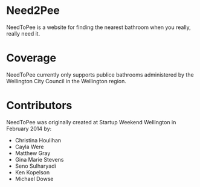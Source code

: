 Need2Pee
==================

NeedToPee is a website for finding the nearest bathroom when you really, really need it.


Coverage
==================

NeedToPee currently only supports publice bathrooms administered by the Wellington City Council in the Wellington region.


Contributors
==================

NeedToPee was originally created at Startup Weekend Wellington in February 2014 by:

- Christina Houlihan
- Cayla Were
- Matthew Gray
- Gina Marie Stevens
- Seno Sulharyadi
- Ken Kopelson
- Michael Dowse
